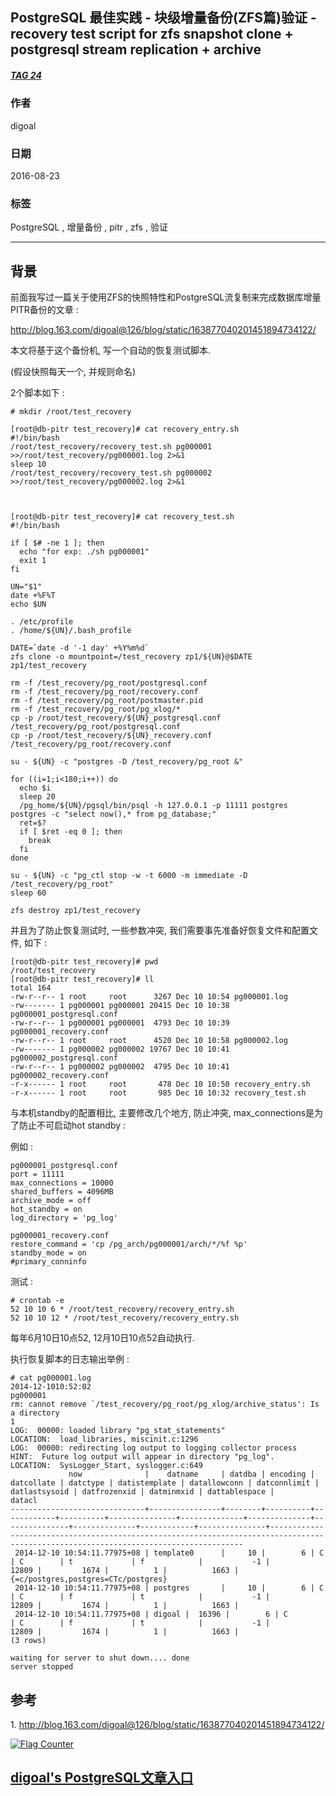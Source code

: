 ## PostgreSQL 最佳实践 - 块级增量备份(ZFS篇)验证 - recovery test script for zfs snapshot clone + postgresql stream replication + archive   
##### [TAG 24](../class/24.md)
                        
### 作者                       
digoal                        
                        
### 日期                      
2016-08-23                             
                        
### 标签                      
PostgreSQL , 增量备份 , pitr , zfs , 验证                                                
                        
----                      
                        
## 背景            
前面我写过一篇关于使用ZFS的快照特性和PostgreSQL流复制来完成数据库增量PITR备份的文章 :   
  
http://blog.163.com/digoal@126/blog/static/163877040201451894734122/  
  
本文将基于这个备份机, 写一个自动的恢复测试脚本.  
  
(假设快照每天一个, 并规则命名)  
  
2个脚本如下 :   
  
```  
# mkdir /root/test_recovery  
  
[root@db-pitr test_recovery]# cat recovery_entry.sh  
#!/bin/bash  
/root/test_recovery/recovery_test.sh pg000001 >>/root/test_recovery/pg000001.log 2>&1  
sleep 10  
/root/test_recovery/recovery_test.sh pg000002 >>/root/test_recovery/pg000002.log 2>&1  
  
  
  
[root@db-pitr test_recovery]# cat recovery_test.sh   
#!/bin/bash  
  
if [ $# -ne 1 ]; then  
  echo "for exp: ./sh pg000001"  
  exit 1  
fi  
  
UN="$1"  
date +%F%T  
echo $UN  
  
. /etc/profile  
. /home/${UN}/.bash_profile  
  
DATE=`date -d '-1 day' +%Y%m%d`  
zfs clone -o mountpoint=/test_recovery zp1/${UN}@$DATE zp1/test_recovery  
  
rm -f /test_recovery/pg_root/postgresql.conf  
rm -f /test_recovery/pg_root/recovery.conf  
rm -f /test_recovery/pg_root/postmaster.pid  
rm -f /test_recovery/pg_root/pg_xlog/*  
cp -p /root/test_recovery/${UN}_postgresql.conf /test_recovery/pg_root/postgresql.conf  
cp -p /root/test_recovery/${UN}_recovery.conf /test_recovery/pg_root/recovery.conf  
  
su - ${UN} -c "postgres -D /test_recovery/pg_root &"  
  
for ((i=1;i<180;i++)) do  
  echo $i  
  sleep 20  
  /pg_home/${UN}/pgsql/bin/psql -h 127.0.0.1 -p 11111 postgres postgres -c "select now(),* from pg_database;"  
  ret=$?  
  if [ $ret -eq 0 ]; then  
    break  
  fi  
done  
  
su - ${UN} -c "pg_ctl stop -w -t 6000 -m immediate -D /test_recovery/pg_root"  
sleep 60  
  
zfs destroy zp1/test_recovery  
```  
  
并且为了防止恢复测试时, 一些参数冲突, 我们需要事先准备好恢复文件和配置文件, 如下 :   
  
```  
[root@db-pitr test_recovery]# pwd  
/root/test_recovery  
[root@db-pitr test_recovery]# ll  
total 164  
-rw-r--r-- 1 root     root      3267 Dec 10 10:54 pg000001.log  
-rw------- 1 pg000001 pg000001 20415 Dec 10 10:38 pg000001_postgresql.conf  
-rw-r--r-- 1 pg000001 pg000001  4793 Dec 10 10:39 pg000001_recovery.conf  
-rw-r--r-- 1 root     root      4520 Dec 10 10:58 pg000002.log  
-rw------- 1 pg000002 pg000002 19767 Dec 10 10:41 pg000002_postgresql.conf  
-rw-r--r-- 1 pg000002 pg000002  4795 Dec 10 10:41 pg000002_recovery.conf  
-r-x------ 1 root     root       478 Dec 10 10:50 recovery_entry.sh  
-r-x------ 1 root     root       985 Dec 10 10:32 recovery_test.sh  
```  
  
与本机standby的配置相比, 主要修改几个地方, 防止冲突, max_connections是为了防止不可启动hot standby :   
  
例如 :   
  
```  
pg000001_postgresql.conf  
port = 11111  
max_connections = 10000  
shared_buffers = 4096MB  
archive_mode = off  
hot_standby = on  
log_directory = 'pg_log'  
  
pg000001_recovery.conf  
restore_command = 'cp /pg_arch/pg000001/arch/*/%f %p'  
standby_mode = on  
#primary_conninfo  
```  
  
测试 :   
  
```  
# crontab -e  
52 10 10 6 * /root/test_recovery/recovery_entry.sh  
52 10 10 12 * /root/test_recovery/recovery_entry.sh  
```  
  
每年6月10日10点52, 12月10日10点52自动执行.  
  
执行恢复脚本的日志输出举例 :   
  
```  
# cat pg000001.log   
2014-12-1010:52:02  
pg000001  
rm: cannot remove `/test_recovery/pg_root/pg_xlog/archive_status': Is a directory  
1  
LOG:  00000: loaded library "pg_stat_statements"  
LOCATION:  load_libraries, miscinit.c:1296  
LOG:  00000: redirecting log output to logging collector process  
HINT:  Future log output will appear in directory "pg_log".  
LOCATION:  SysLogger_Start, syslogger.c:649  
             now              |    datname     | datdba | encoding | datcollate | datctype | datistemplate | datallowconn | datconnlimit | datlastsysoid | datfrozenxid | datminmxid | dattablespace |                                                                datacl                                                                  
------------------------------+----------------+--------+----------+------------+----------+---------------+--------------+--------------+---------------+--------------+------------+---------------+--------------------------------------------------------------------------------------------------------------------------------------  
 2014-12-10 10:54:11.77975+08 | template0      |     10 |        6 | C          | C        | t             | f            |           -1 |         12809 |         1674 |          1 |          1663 | {=c/postgres,postgres=CTc/postgres}  
 2014-12-10 10:54:11.77975+08 | postgres       |     10 |        6 | C          | C        | f             | t            |           -1 |         12809 |         1674 |          1 |          1663 |   
 2014-12-10 10:54:11.77975+08 | digoal |  16396 |        6 | C          | C        | f             | t            |           -1 |         12809 |         1674 |          1 |          1663 |   
(3 rows)  
  
waiting for server to shut down.... done  
server stopped  
```  
  
## 参考  
1\. http://blog.163.com/digoal@126/blog/static/163877040201451894734122/  
    
  
<a rel="nofollow" href="http://info.flagcounter.com/h9V1"  ><img src="http://s03.flagcounter.com/count/h9V1/bg_FFFFFF/txt_000000/border_CCCCCC/columns_2/maxflags_12/viewers_0/labels_0/pageviews_0/flags_0/"  alt="Flag Counter"  border="0"  ></a>  
  
  
  
  
## [digoal's PostgreSQL文章入口](https://github.com/digoal/blog/blob/master/README.md "22709685feb7cab07d30f30387f0a9ae")
  
